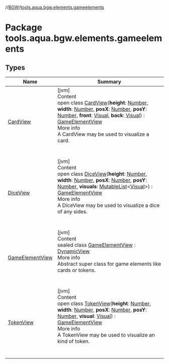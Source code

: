 //[BGW](../../index.md)/[tools.aqua.bgw.elements.gameelements](index.md)



# Package tools.aqua.bgw.elements.gameelements  


## Types  
  
|  Name |  Summary | 
|---|---|
| <a name="tools.aqua.bgw.elements.gameelements/CardView///PointingToDeclaration/"></a>[CardView](-card-view/index.md)| <a name="tools.aqua.bgw.elements.gameelements/CardView///PointingToDeclaration/"></a>[jvm]  <br>Content  <br>open class [CardView](-card-view/index.md)(**height**: [Number](https://kotlinlang.org/api/latest/jvm/stdlib/kotlin/-number/index.html), **width**: [Number](https://kotlinlang.org/api/latest/jvm/stdlib/kotlin/-number/index.html), **posX**: [Number](https://kotlinlang.org/api/latest/jvm/stdlib/kotlin/-number/index.html), **posY**: [Number](https://kotlinlang.org/api/latest/jvm/stdlib/kotlin/-number/index.html), **front**: [Visual](../tools.aqua.bgw.visual/-visual/index.md), **back**: [Visual](../tools.aqua.bgw.visual/-visual/index.md)) : [GameElementView](-game-element-view/index.md)  <br>More info  <br>A CardView may be used to visualize a card.  <br><br><br>|
| <a name="tools.aqua.bgw.elements.gameelements/DiceView///PointingToDeclaration/"></a>[DiceView](-dice-view/index.md)| <a name="tools.aqua.bgw.elements.gameelements/DiceView///PointingToDeclaration/"></a>[jvm]  <br>Content  <br>open class [DiceView](-dice-view/index.md)(**height**: [Number](https://kotlinlang.org/api/latest/jvm/stdlib/kotlin/-number/index.html), **width**: [Number](https://kotlinlang.org/api/latest/jvm/stdlib/kotlin/-number/index.html), **posX**: [Number](https://kotlinlang.org/api/latest/jvm/stdlib/kotlin/-number/index.html), **posY**: [Number](https://kotlinlang.org/api/latest/jvm/stdlib/kotlin/-number/index.html), **visuals**: [MutableList](https://kotlinlang.org/api/latest/jvm/stdlib/kotlin.collections/-mutable-list/index.html)<[Visual](../tools.aqua.bgw.visual/-visual/index.md)>) : [GameElementView](-game-element-view/index.md)  <br>More info  <br>A DiceView may be used to visualize a dice of any sides.  <br><br><br>|
| <a name="tools.aqua.bgw.elements.gameelements/GameElementView///PointingToDeclaration/"></a>[GameElementView](-game-element-view/index.md)| <a name="tools.aqua.bgw.elements.gameelements/GameElementView///PointingToDeclaration/"></a>[jvm]  <br>Content  <br>sealed class [GameElementView](-game-element-view/index.md) : [DynamicView](../tools.aqua.bgw.elements/-dynamic-view/index.md)  <br>More info  <br>Abstract super class for game elements like cards or tokens.  <br><br><br>|
| <a name="tools.aqua.bgw.elements.gameelements/TokenView///PointingToDeclaration/"></a>[TokenView](-token-view/index.md)| <a name="tools.aqua.bgw.elements.gameelements/TokenView///PointingToDeclaration/"></a>[jvm]  <br>Content  <br>open class [TokenView](-token-view/index.md)(**height**: [Number](https://kotlinlang.org/api/latest/jvm/stdlib/kotlin/-number/index.html), **width**: [Number](https://kotlinlang.org/api/latest/jvm/stdlib/kotlin/-number/index.html), **posX**: [Number](https://kotlinlang.org/api/latest/jvm/stdlib/kotlin/-number/index.html), **posY**: [Number](https://kotlinlang.org/api/latest/jvm/stdlib/kotlin/-number/index.html), **visual**: [Visual](../tools.aqua.bgw.visual/-visual/index.md)) : [GameElementView](-game-element-view/index.md)  <br>More info  <br>A TokenView may be used to visualize an kind of token.  <br><br><br>|

